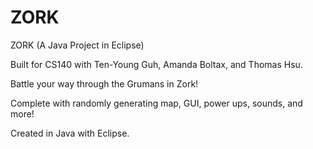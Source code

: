 ZORK
====

ZORK (A Java Project in Eclipse)

Built for CS140 with Ten-Young Guh, Amanda Boltax, and Thomas Hsu.

Battle your way through the Grumans in Zork! 

Complete with randomly generating map, GUI, power ups, sounds, and more!

Created in Java with Eclipse.
